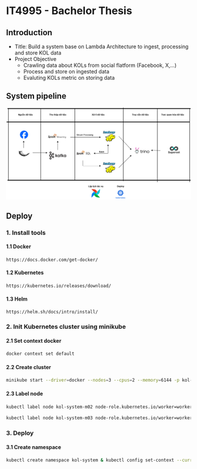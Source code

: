 # IT4995 - Bachelor Thesis

## Introduction

<ul>
   <li>Title: Build a system base on Lambda Architecture to ingest, processing and store KOL data</li>
   <li>Project Objective
      <ul>
         <li>Crawling data about KOLs from social flatform (Facebook, X,...)</li>
         <li>Process and store on ingested data</li>
         <li>Evaluting KOLs metric on storing data</li>
      </ul>
   </li>
</ul>

## System pipeline
   <img src="https://github.com/iammhiru/Evaluating-KOLs-Quality/blob/master/picture/LambdaArchitecture.drawio.png">


## Deploy
### 1. Install tools
#### 1.1  Docker  
```
https://docs.docker.com/get-docker/
```

#### 1.2 Kubernetes
```
https://kubernetes.io/releases/download/
```

#### 1.3 Helm 
```
https://helm.sh/docs/intro/install/
```

### 2. Init Kubernetes cluster using minikube
#### 2.1 Set context docker
```sh
docker context set default
```

#### 2.2 Create cluster
```sh
minikube start --driver=docker --nodes=3 --cpus=2 --memory=6144 -p kol-system
```

#### 2.3 Label node
```sh
kubectl label node kol-system-m02 node-role.kubernetes.io/worker=worker & kubectl label nodes kol-system-m02 role=worker
```

```sh
kubectl label node kol-system-m03 node-role.kubernetes.io/worker=worker & kubectl label nodes kol-system-m03 role=worker
```

### 3. Deploy
#### 3.1 Create namespace
```sh
kubectl create namespace kol-system & kubectl config set-context --current --namespace=kol-system
```